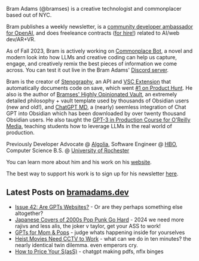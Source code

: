 Bram Adams (@bramses) is a creative technologist and commonplacer based out of NYC. 

Bram publishes a weekly newsletter, is a [community developer ambassador for OpenAI](https://platform.openai.com/ambassadors), and does freeleance contracts ([for hire!](https://www.bramadams.dev/consulting/)) related to AI/web dev/AR+VR. 

As of Fall 2023, Bram is actively working on [Commonplace Bot](https://github.com/bramses/commonplace-bot), a novel and modern look into how LLMs and creative coding can help us capture, engage, and creatively remix the best pieces of information we come across. You can test it out live in the Bram Adams' [Discord server](https://discord.gg/GrgkFP3Je3).

Bram is the creator of [Stenography](https://stenography.dev), an API and [VSC Extension](https://marketplace.visualstudio.com/items?itemName=Stenography.stenography) that automatically documents code on save, which went [#1 on Product Hunt](https://www.producthunt.com/products/stenography#stenography). He also is the author of [Bramses' Highly Opinionated Vault](https://github.com/bramses/bramses-highly-opinionated-vault-2023), an extremely detailed philosophy + vault template used by thousands of Obsidian users (new and old!), and [ChatGPT MD](https://github.com/bramses/chatgpt-md), a (nearly) seemless integration of Chat GPT into Obsidian which has been downloaded by over twenty thousand Obsidian users. He also taught the [GPT-3 in Production Course for O'Reilly Media](https://www.oreilly.com/live-events/gpt-3-in-production/0636920065944/0636920071443/), teaching students how to leverage LLMs in the real world of production.

Previously Developer Advocate @ [Algolia](https://www.algolia.com/), Software Engineer @ [HBO](https://www.hbo.com/), Computer Science B.S. @ [University of Rochester](https://rochester.edu/)

You can learn more about him and his work on his [website](https://www.bramadams.dev/about/). 

The best way to support his work is to sign up for his newsletter [here](https://www.bramadams.dev/#/portal/).


## Latest Posts on [bramadams.dev](https://www.bramadams.dev/)

<!--START_SECTION:feed-->
* [Issue 42: Are GPTs Websites?](https:&#x2F;&#x2F;www.bramadams.dev&#x2F;issue-42&#x2F;) - Or are they perhaps something else altogether?
* [Japanese Covers of 2000s Pop Punk Go Hard](https:&#x2F;&#x2F;www.bramadams.dev&#x2F;core-dump-2024-01-05&#x2F;) - 2024 we need more rajivs and less alis, the joker v taylor, get your ASS to work!
* [GPTs for Mom &amp; Pops](https:&#x2F;&#x2F;www.bramadams.dev&#x2F;gpts-for-mom-pops&#x2F;) - judge whats happening inside for yourselves
* [Heist Movies Need CCTV to Work](https:&#x2F;&#x2F;www.bramadams.dev&#x2F;standup-2024-01-03&#x2F;) - what can we do in ten minutes? the nearly identical twin dilemma. even emperors cry.
* [How to Price Your S(asS)](https:&#x2F;&#x2F;www.bramadams.dev&#x2F;standup-2024-01-02&#x2F;) - chatgpt making pdfs, nflx binges
<!--END_SECTION:feed-->

